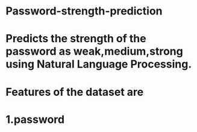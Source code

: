 # Password-strength-prediction
# Predicts the strength of the password as weak,medium,strong using Natural Language Processing.
# Features of the dataset are
# 1.password
